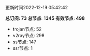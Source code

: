 更新时间2022-12-19 05:42:42

**总订阅: 73**
**总节点: 1345**
**有效节点: 498**
- trojan节点: 52
- v2ray节点: 298
- ss节点: 147
- ssr节点: 1
